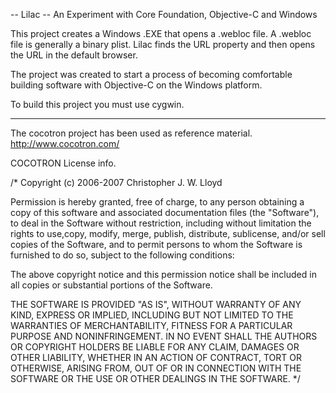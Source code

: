 -- Lilac --
An Experiment with Core Foundation, Objective-C and Windows

This project creates a Windows .EXE that opens a .webloc file.
A .webloc file is generally a binary plist.
Lilac finds the URL property and then opens the URL in the 
default browser.

The project was created to start a process of becoming
comfortable building software with Objective-C on the
Windows platform. 

To build this project you must use cygwin.



-----------------------------------------------------------------------
The cocotron project has been used as reference material.
http://www.cocotron.com/

COCOTRON License info.

/* Copyright (c) 2006-2007 Christopher J. W. Lloyd

Permission is hereby granted, free of charge, to any person obtaining a copy of this software 
and associated documentation files (the "Software"), to deal in the Software without 
restriction, including without limitation the rights to use,copy, modify, merge, publish, 
distribute, sublicense, and/or sell copies of the Software, and to permit persons to whom
the Software is furnished to do so, subject to the following conditions:

The above copyright notice and this permission notice shall be included in all copies or 
substantial portions of the Software.

THE SOFTWARE IS PROVIDED "AS IS", WITHOUT WARRANTY OF ANY KIND, EXPRESS OR IMPLIED, INCLUDING 
BUT NOT LIMITED TO THE WARRANTIES OF MERCHANTABILITY, FITNESS FOR A PARTICULAR PURPOSE AND 
NONINFRINGEMENT. IN NO EVENT SHALL THE AUTHORS OR COPYRIGHT HOLDERS BE LIABLE FOR ANY CLAIM, 
DAMAGES OR OTHER LIABILITY, WHETHER IN AN ACTION OF CONTRACT, TORT OR OTHERWISE, ARISING FROM, 
OUT OF OR IN CONNECTION WITH THE SOFTWARE OR THE USE OR OTHER DEALINGS IN THE SOFTWARE. */



